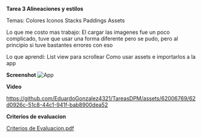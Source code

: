 **Tarea 3 Alineaciones y estilos**

Temas:
  Colores
  Iconos
  Stacks
  Paddings
  Assets

Lo que me costo mas trabajo:
  El cargar las imagenes fue un poco complicado, tuve que usar una forma diferente pero se pudo, pero al principio si tuve bastantes errores con eso

Lo que aprendi:
  List view para scrollear
  Como usar assets e importarlos a la app

**Screenshot**
![App](https://github.com/EduardoGonzalez4321/TareasDPM/assets/62006769/f106731a-c5b0-4eb7-8bdf-b361fcf5c8f4)

**Video**

https://github.com/EduardoGonzalez4321/TareasDPM/assets/62006769/62d0926c-51c8-44c1-941f-bab8900dea52

**Criterios de evaluacion**

[Criterios de Evaluacion.pdf](https://github.com/EduardoGonzalez4321/TareasDPM/files/14285694/Criterios.de.Evaluacion.pdf)
